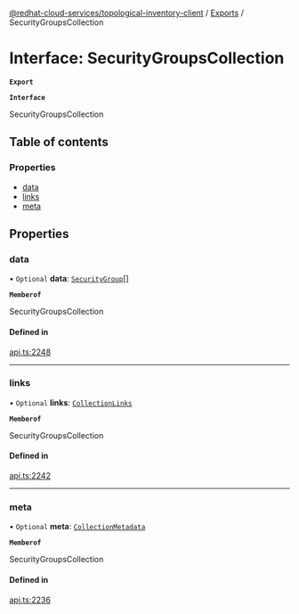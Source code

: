 [@redhat-cloud-services/topological-inventory-client](../README.md) / [Exports](../modules.md) / SecurityGroupsCollection

# Interface: SecurityGroupsCollection

**`Export`**

**`Interface`**

SecurityGroupsCollection

## Table of contents

### Properties

- [data](SecurityGroupsCollection.md#data)
- [links](SecurityGroupsCollection.md#links)
- [meta](SecurityGroupsCollection.md#meta)

## Properties

### data

• `Optional` **data**: [`SecurityGroup`](SecurityGroup.md)[]

**`Memberof`**

SecurityGroupsCollection

#### Defined in

[api.ts:2248](https://github.com/RedHatInsights/javascript-clients/blob/master/packages/topological-inventory/api.ts#L2248)

___

### links

• `Optional` **links**: [`CollectionLinks`](CollectionLinks.md)

**`Memberof`**

SecurityGroupsCollection

#### Defined in

[api.ts:2242](https://github.com/RedHatInsights/javascript-clients/blob/master/packages/topological-inventory/api.ts#L2242)

___

### meta

• `Optional` **meta**: [`CollectionMetadata`](CollectionMetadata.md)

**`Memberof`**

SecurityGroupsCollection

#### Defined in

[api.ts:2236](https://github.com/RedHatInsights/javascript-clients/blob/master/packages/topological-inventory/api.ts#L2236)
